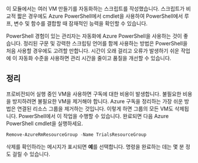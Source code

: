 이 모듈에서는 여러 VM 만들기를 자동화하는 스크립트를 작성했습니다. 스크립트가 비교적 짧은 경우에도 Azure PowerShell에서 cmdlet을 사용하여 PowerShell에서 루프, 변수 및 함수를 결합할 때 잠재적인 능력을 확인할 수 있습니다.

PowerShell 경험이 있는 관리자는 자동화에 Azure PowerShell을 사용하는 것이 좋습니다. 정리된 구문 및 강력한 스크립팅 언어를 함께 사용하는 방법은 PowerShell을 처음 사용할 경우에도 고려할 만합니다. 시간이 오래 걸리고 오류가 발생하기 쉬운 작업에 이 자동화 수준을 사용하면 관리 시간을 줄이고 품질을 개선할 수 있습니다.

## <a name="clean-up"></a>정리
<!---TODO: Update for sandbox?--->

프로비전되어 실행 중인 VM을 사용하면 구독에 대한 비용이 발생합니다. 불필요한 비용을 방지하려면 불필요한 VM을 제거해야 합니다. Azure 구독을 정리하는 가장 쉬운 방법은 연결된 리소스 그룹을 제거하는 것입니다. 이렇게 하면 그룹의 모든 VM도 삭제됩니다. PowerShell에서 이 작업을 수행할 수 있습니다. 완료되면 다음 Azure PowerShell cmdlet을 실행하세요.

```powershell
Remove-AzureRmResourceGroup -Name TrialsResourceGroup
```

삭제를 확인하라는 메시지가 표시되면 **예**를 선택합니다. 명령을 완료하는 데는 몇 분 정도 걸릴 수 있습니다.